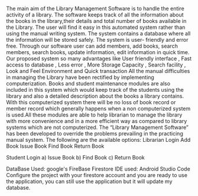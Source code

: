 
The main aim of the Library Management Software is to handle the entire activity of a library. The software keeps track of all the information about the books in the library,their details and total number of books available in the Library. The user will find it easy in this automated system rather than using the manual writing system. The system contains a database where all the information will be stored safely. The system is user- friendly and error free. Through our software user can add members, add books, search members, search books, update information, edit information in quick time. Our proposed system so many advantages like User friendly interface , Fast access to database , Less error , More Storage Capacity , Search facility , Look and Feel Environment and Quick transaction All the manual difficulties in managing the Library have been rectified by implementing computerization. Books and student maintenance modules are also included in this system which would keep track of the students using the library and also a detailed description about the books a library contains. With this computerized system there will be no loss of book record or member record which generally happens when a non computerized system is used.All these modules are able to help librarian to manage the library with more convenience and in a more efficient way as compared to library systems which are not computerized. The “Library Management Software” has been developed to override the problems prevailing in the practicing manual system.
The following are the available options:
Librarian Login
Add Book
Issue Book
 Find Book
Return Book

Student Login 
a) Issue Book
b) Find Book
c) Return Book


DataBase Used: google's FireBase Firestore
IDE used: Android Studio Code
Configure the project with your firestore account and you are ready to use the application, you can still use the application but it will update my database.
